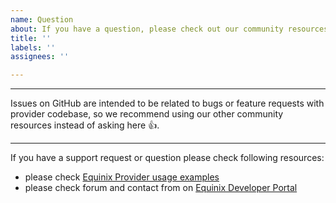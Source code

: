 ```yaml
---
name: Question
about: If you have a question, please check out our community resources!
title: ''
labels: ''
assignees: ''

---
```


---

Issues on GitHub are intended to be related to bugs or feature requests with provider codebase,
so we recommend using our other community resources instead of asking here 👍.

---

If you have a support request or question please check following resources:

* please check [Equinix Provider usage examples](https://github.com/artraf/equinix-custom-ne/tree/master/examples)
* please check forum and contact from on [Equinix Developer Portal](https://developer.equinix.com)
